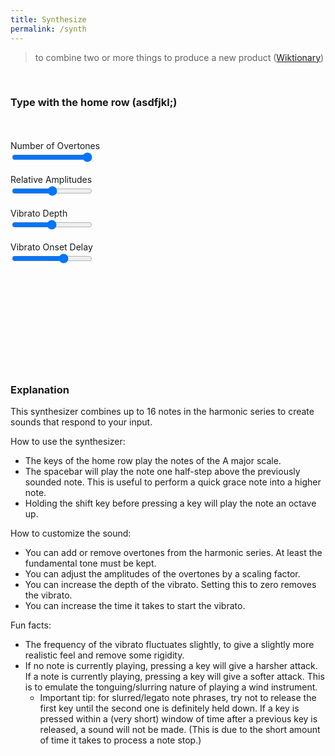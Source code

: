 ```yaml
---
title: Synthesize
permalink: /synth
---
```


<script src="https://cdn.plot.ly/plotly-latest.min.js"></script>
<script src="{{ site.baseurl }}{% link week5-synthesize/js/synth.js %}"></script>

> to combine two or more things to produce a new product
([Wiktionary](https://en.wiktionary.org/wiki/synthesize))

&nbsp;

### Type with the home row (asdfjkl;)

<div style="display: flex">
    <div style="width: 30%; height: 400px">
        <br><br>
        <label for="harmonicsSlider">Number of Overtones</label><br>
        <input type="range" min="1" max="16" value="16" step="1" id="harmonicsSlider"><br><br>
        <label for="brightnessSlider">Relative Amplitudes</label><br>
        <input type="range" min="0" max="2" value="1" step="0.01" id="brightnessSlider"><br><br>
        <label for="vibratoDepthSlider">Vibrato Depth</label><br>
        <input type="range" min="0.01" max="30" value="15" step="0.01" id="vibratoDepthSlider"><br><br>
        <label for="vibratoDelaySlider">Vibrato Onset Delay</label><br>
        <input type="range" min="0.01" max="3" value="2" step="0.01" id="vibratoDelaySlider">
    </div>
    <div id="harmonicsPlot" style="flex-grow: 1"></div>
</div>

### Explanation

This synthesizer combines up to 16 notes in the harmonic series to create sounds that respond to your input.

How to use the synthesizer:

- The keys of the home row play the notes of the A major scale.
- The spacebar will play the note one half-step above the previously sounded note. This is useful to perform a quick grace note into a higher note.
- Holding the shift key before pressing a key will play the note an octave up.

How to customize the sound:

- You can add or remove overtones from the harmonic series. At least the fundamental tone must be kept.
- You can adjust the amplitudes of the overtones by a scaling factor.
- You can increase the depth of the vibrato. Setting this to zero removes the vibrato.
- You can increase the time it takes to start the vibrato.

Fun facts:

- The frequency of the vibrato fluctuates slightly, to give a slightly more realistic feel and remove some rigidity.
- If no note is currently playing, pressing a key will give a harsher attack. If a note is currently playing, pressing a key will give a softer attack. This is to emulate the tonguing/slurring nature of playing a wind instrument.
  - Important tip: for slurred/legato note phrases, try not to release the first key until the second one is definitely held down. If a key is pressed within a (very short) window of time after a previous key is released, a sound will not be made. (This is due to the short amount of time it takes to process a note stop.)